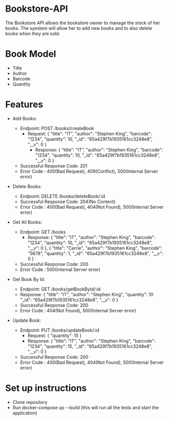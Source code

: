 # Bookstore-API

The Bookstore API allows the bookstore owner to manage the stock of her books. The syestem will allow her to add new books and to also delete books when they are sold.

# Book Model
  - Title
  - Author
  - Barcode
  - Quantity

# Features

- Add Books:
  - Endpoint: POST /books/createBook
    - Request:
      {
      "title": "IT",
      "author": "Stephen King",
      "barcode": "1234",
      "quantity": 10,
      "_id": "65a429f7b1935161cc3248e8",
      "__v": 0
      }
      - Response:
      {
      "title": "IT",
      "author": "Stephen King",
      "barcode": "1234",
      "quantity": 10,
      "_id": "65a429f7b1935161cc3248e8",
      "__v": 0
      }
  - Successful Response Code: 201
  - Error Code : 400(Bad Request), 409(Conflict), 500(Internal Server error)

- Delete Books:
  - Endpoint: DELETE /books/deleteBook/:id
  - Successful Response Code: 204(No Content)
  - Error Code : 400(Bad Request), 404(Not Found), 500(Internal Server error)

- Get All Books:
  - Endpoint: GET /books
    - Response:
      {
      "title": "IT",
      "author": "Stephen King",
      "barcode": "1234",
      "quantity": 10,
      "_id": "65a429f7b1935161cc3248e8",
      "__v": 0
      },
      {
      "title": "Carrie",
      "author": "Stephen King",
      "barcode": "5678",
      "quantity": 1,
      "_id": "65a429f7b1935161cc3248e8",
      "__v": 0
      }
  - Successful Response Code: 200
  - Error Code : 500(Internal Server error)

- Get Book By Id:
  - Endpoint: GET /books/getBookById/:id
  - Response:
  {
  "title": "IT",
  "author": "Stephen King",
  "quantity": 10
  "_id": "65a429f7b1935161cc3248e8",
  "__v": 0
  }
  - Successful Response Code: 200
  - Error Code : 404(Not Found), 500(Internal Server error)

- Update Book:
  - Endpoint: PUT /books/updateBook/:id
    - Request:
      {
      "quantity": 15
      }
    - Response:
      {
      "title": "IT",
      "author": "Stephen King",
      "barcode": "1234",
      "quantity": 15,
      "_id": "65a429f7b1935161cc3248e8",
      "__v": 0
      }
  - Successful Response Code: 200
  - Error Code : 400(Bad Request), 404(Not Found), 500(Internal Server error)

# Set up instructions
 - Clone repository
 - Run docker-compose up --build (this will run all the tests and start the application)